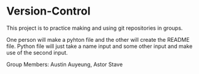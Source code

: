 # Version-Control
This project is to practice making and using git repositories in groups.

One person will make a pyhton file and the other will create the README file. Python file will just take a name input and some other input and make use of the second input.

Group Members: Austin Auyeung, Astor Stave